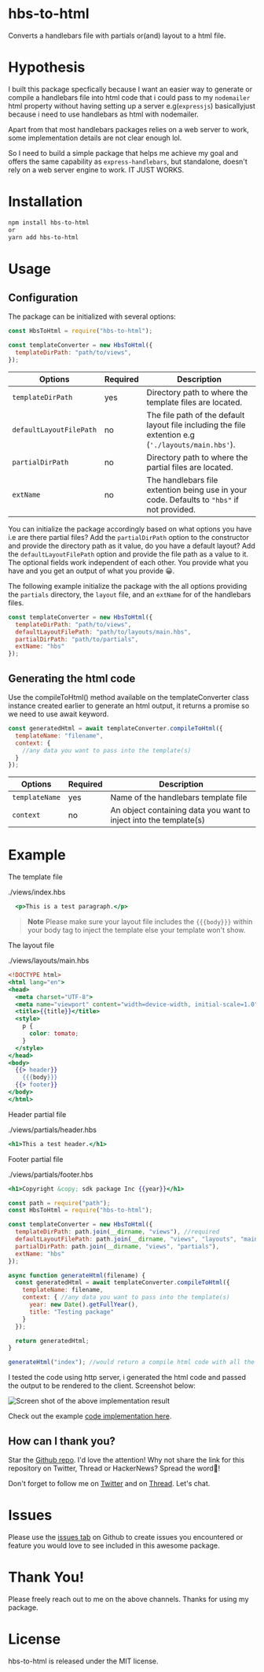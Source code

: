 # hbs-to-html
Converts a handlebars file with partials or(and) layout to a html file.


# Hypothesis
I built this package specfically because I want an easier way to generate or compile a handlebars file into html code that i could pass to my `nodemailer` html property without having setting up a server e.g(`expressjs`) basicallyjust  because i need to use handlebars as html with nodemailer.

Apart from that most handlebars packages relies on a web server to work, some implementation details are not clear enough lol.

So I need to build a simple package that helps me achieve my goal and offers the same capability as `express-handlebars`, but standalone, doesn't rely on a web server engine to work. IT JUST WORKS.

# Installation

```sh
npm install hbs-to-html
or
yarn add hbs-to-html
```

# Usage

## Configuration

The package can be initialized with several options:

```js
const HbsToHtml = require("hbs-to-html");

const templateConverter = new HbsToHtml({
  templateDirPath: "path/to/views",
});
```

| Options   | Required | Description                                                  |
| --------------- | -------- | ----------------------------- |
| `templateDirPath`   | yes      | Directory path to where the template files are located. |
| `defaultLayoutFilePath` | no | The file path of the default layout file including the file extention e.g (`'./layouts/main.hbs'`). |
| `partialDirPath` | no | Directory path to where the partial files are located.|
| `extName` | no | The handlebars file extention being use in your code. Defaults to `"hbs"` if not provided. |

You can initialize the package accordingly based on what options you have i.e are there partial files? Add the `partialDirPath` option to the constructor and provide the directory path as it value, do you have a default layout? Add the `defaultLayoutFilePath` option and provide the file path as a value to it. The optional fields work independent of each other. You provide what you have and you get an output of what you provide 😀. 


The following example initialize the package with the all options providing the  `partials` directory, the `layout` file, and an `extName` for of the handlebars files.

```js
const templateConverter = new HbsToHtml({
  templateDirPath: "path/to/views",
  defaultLayoutFilePath: "path/to/layouts/main.hbs",
  partialDirPath: "path/to/partials",
  extName: "hbs"
});
```

## Generating the html code
Use the compileToHtml() method available on the templateConverter class instance created earlier to generate an html output, it returns a promise so we need to use await keyword.

```js
const generatedHtml = await templateConverter.compileToHtml({
  templateName: "filename",
  context: { 
    //any data you want to pass into the template(s) 
  }
});
```

| Options   | Required | Description                                                  |
| --------------- | -------- | ----------------------------- |
| `templateName`   | yes      | Name of the handlebars template file |
| `context` | no | An object containing data you want to inject into the template(s) |



# Example

The template file

./views/index.hbs
```hbs
  <p>This is a test paragraph.</p>
```


> **Note** Please make sure your layout file includes the `{{{body}}}` within your body tag to inject the template else your template won't show.

The layout file

./views/layouts/main.hbs
```hbs
<!DOCTYPE html>
<html lang="en">
<head>
  <meta charset="UTF-8">
  <meta name="viewport" content="width=device-width, initial-scale=1.0">
  <title>{{title}}</title>
  <style>
    p {
      color: tomato;
    }
  </style>
</head>
<body>
  {{> header}}
    {{{body}}}
  {{> footer}}
</body>
</html>
```

Header partial file

./views/partials/header.hbs
```hbs
<h1>This a test header.</h1>
```

Footer partial file

./views/partials/footer.hbs
```hbs
<h1>Copyright &copy; sdk package Inc {{year}}</h1>
```

```js
const path = require("path");
const HbsToHtml = require("hbs-to-html");

const templateConverter = new HbsToHtml({
  templateDirPath: path.join(__dirname, "views"), //required
  defaultLayoutFilePath: path.join(__dirname, "views", "layouts", "main.hbs"),
  partialDirPath: path.join(__dirname, "views", "partials"),
  extName: "hbs"
});

async function generateHtml(filename) {
  const generatedHtml = await templateConverter.compileToHtml({
    templateName: filename,
    context: { //any data you want to pass into the template(s)
      year: new Date().getFullYear(),
      title: "Testing package"
    }
  });

  return generatedHtml; 
}

generateHtml("index"); //would return a compile html code with all the template data inserted
```

I tested the code using http server, i generated the html code and passed the output to be rendered to the client. Screenshot below:

![Screen shot of the above implementation result](https://res.cloudinary.com/dahn8uiyc/image/upload/v1688652447/hbs-to-html-snipshot_lug4m3.png)


Check out the example [code implementation here](https://github.com/biggaji/hbs-to-html/tests).


## How can I thank you?

Star the [Github repo](https://github.com/biggaji/hbs-to-html). I'd love the attention! Why not share the link for this repository on Twitter, Thread or HackerNews? Spread the word📢!

Don't forget to follow me on [Twitter](https://twitter.com/oxwware) and on [Thread](https://threads.net/@oxwware). Let's chat.

# Issues
Please use the [issues tab](https://github.com/biggaji/hbs-to-html/issues) on Github to create issues you encountered or feature you would love to see included in this awesome package.

# Thank You!
Please freely reach out to me on the above channels.
Thanks for using my package.


# License
hbs-to-html is released under the MIT license.